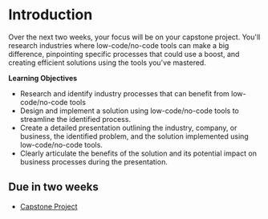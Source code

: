 # Introduction

<aside>
Over the next two weeks, your focus will be on your capstone project. You'll research industries where low-code/no-code tools can make a big difference, pinpointing specific processes that could use a boost, and creating efficient solutions using the tools you've mastered.
</aside>

**Learning Objectives**

- Research and identify industry processes that can benefit from low-code/no-code tools
- Design and implement a solution using low-code/no-code tools to streamline the identified process.
- Create a detailed presentation outlining the industry, company, or business, the identified problem, and the solution implemented using low-code/no-code tools.
- Clearly articulate the benefits of the solution and its potential impact on business processes during the presentation.


## Due in two weeks

- [Capstone Project]()
